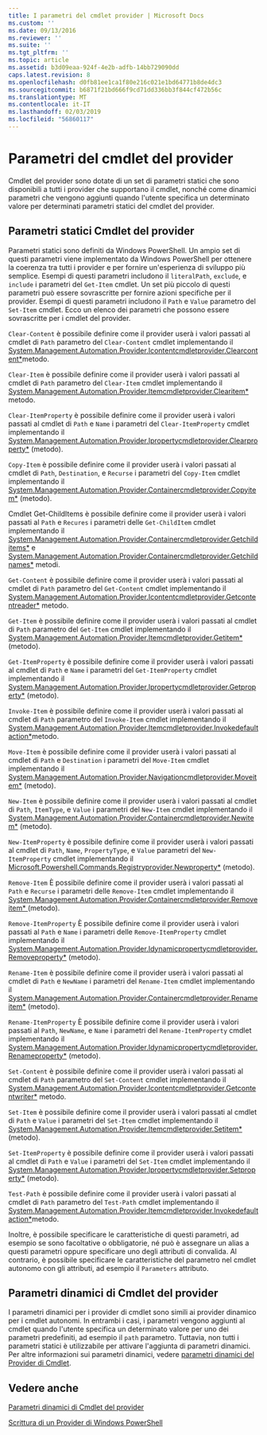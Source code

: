 ```yaml
---
title: I parametri del cmdlet provider | Microsoft Docs
ms.custom: ''
ms.date: 09/13/2016
ms.reviewer: ''
ms.suite: ''
ms.tgt_pltfrm: ''
ms.topic: article
ms.assetid: b3d09eaa-924f-4e2b-adfb-14bb729090dd
caps.latest.revision: 8
ms.openlocfilehash: d0fb81ee1ca1f80e216c021e1bd64771b8de4dc3
ms.sourcegitcommit: b6871f21bd666f9cd71dd336bb3f844cf472b56c
ms.translationtype: MT
ms.contentlocale: it-IT
ms.lasthandoff: 02/03/2019
ms.locfileid: "56860117"
---
```

# <a name="provider-cmdlet-parameters"></a>Parametri del cmdlet del provider

Cmdlet del provider sono dotate di un set di parametri statici che sono disponibili a tutti i provider che supportano il cmdlet, nonché come dinamici parametri che vengono aggiunti quando l'utente specifica un determinato valore per determinati parametri statici del cmdlet del provider.

## <a name="provider-cmdlet-static-parameters"></a>Parametri statici Cmdlet del provider

Parametri statici sono definiti da Windows PowerShell. Un ampio set di questi parametri viene implementato da Windows PowerShell per ottenere la coerenza tra tutti i provider e per fornire un'esperienza di sviluppo più semplice. Esempi di questi parametri includono il `literalPath`, `exclude`, e `include` i parametri del `Get-Item` cmdlet. Un set più piccolo di questi parametri può essere sovrascritte per fornire azioni specifiche per il provider. Esempi di questi parametri includono il `Path` e `Value` parametro del `Set-Item` cmdlet. Ecco un elenco dei parametri che possono essere sovrascritte per i cmdlet del provider.

`Clear-Content` è possibile definire come il provider userà i valori passati al cmdlet di `Path` parametro del `Clear-Content` cmdlet implementando il [System.Management.Automation.Provider.Icontentcmdletprovider.Clearcontent*](/dotnet/api/System.Management.Automation.Provider.IContentCmdletProvider.ClearContent)metodo.

`Clear-Item` è possibile definire come il provider userà i valori passati al cmdlet di `Path` parametro del `Clear-Item` cmdlet implementando il [System.Management.Automation.Provider.Itemcmdletprovider.Clearitem*](/dotnet/api/System.Management.Automation.Provider.ItemCmdletProvider.ClearItem) metodo.

`Clear-ItemProperty` è possibile definire come il provider userà i valori passati al cmdlet di `Path` e `Name` i parametri del `Clear-ItemProperty` cmdlet implementando il [ System.Management.Automation.Provider.Ipropertycmdletprovider.Clearproperty*](/dotnet/api/System.Management.Automation.Provider.IPropertyCmdletProvider.ClearProperty) (metodo).

`Copy-Item` è possibile definire come il provider userà i valori passati al cmdlet di `Path`, `Destination`, e `Recurse` i parametri del `Copy-Item` cmdlet implementando il [ System.Management.Automation.Provider.Containercmdletprovider.Copyitem*](/dotnet/api/System.Management.Automation.Provider.ContainerCmdletProvider.CopyItem) (metodo).

Cmdlet Get-ChildItems è possibile definire come il provider userà i valori passati al `Path` e `Recures` i parametri delle `Get-ChildItem` cmdlet implementando il [ System.Management.Automation.Provider.Containercmdletprovider.Getchilditems*](/dotnet/api/System.Management.Automation.Provider.ContainerCmdletProvider.GetChildItems) e [System.Management.Automation.Provider.Containercmdletprovider.Getchildnames*](/dotnet/api/System.Management.Automation.Provider.ContainerCmdletProvider.GetChildNames) metodi.

`Get-Content` è possibile definire come il provider userà i valori passati al cmdlet di `Path` parametro del `Get-Content` cmdlet implementando il [System.Management.Automation.Provider.Icontentcmdletprovider.Getcontentreader*](/dotnet/api/System.Management.Automation.Provider.IContentCmdletProvider.GetContentReader) metodo.

`Get-Item` è possibile definire come il provider userà i valori passati al cmdlet di `Path` parametro del `Get-Item` cmdlet implementando il [System.Management.Automation.Provider.Itemcmdletprovider.Getitem*](/dotnet/api/System.Management.Automation.Provider.ItemCmdletProvider.GetItem) (metodo).

`Get-ItemProperty` è possibile definire come il provider userà i valori passati al cmdlet di `Path` e `Name` i parametri del `Get-ItemProperty` cmdlet implementando il [ System.Management.Automation.Provider.Ipropertycmdletprovider.Getproperty*](/dotnet/api/System.Management.Automation.Provider.IPropertyCmdletProvider.GetProperty) (metodo).

`Invoke-Item` è possibile definire come il provider userà i valori passati al cmdlet di `Path` parametro del `Invoke-Item` cmdlet implementando il [System.Management.Automation.Provider.Itemcmdletprovider.Invokedefaultaction*](/dotnet/api/System.Management.Automation.Provider.ItemCmdletProvider.InvokeDefaultAction)metodo.

`Move-Item` è possibile definire come il provider userà i valori passati al cmdlet di `Path` e `Destination` i parametri del `Move-Item` cmdlet implementando il [ System.Management.Automation.Provider.Navigationcmdletprovider.Moveitem*](/dotnet/api/System.Management.Automation.Provider.NavigationCmdletProvider.MoveItem) (metodo).

`New-Item` è possibile definire come il provider userà i valori passati al cmdlet di `Path`, `ItemType`, e `Value` i parametri del `New-Item` cmdlet implementando il [ System.Management.Automation.Provider.Containercmdletprovider.Newitem*](/dotnet/api/System.Management.Automation.Provider.ContainerCmdletProvider.NewItem) (metodo).

`New-ItemProperty` è possibile definire come il provider userà i valori passati al cmdlet di `Path`, `Name`, `PropertyType`, e `Value` parametri del `New-ItemProperty` cmdlet implementando il [ Microsoft.Powershell.Commands.Registryprovider.Newproperty*](/dotnet/api/Microsoft.PowerShell.Commands.RegistryProvider.NewProperty) (metodo).

`Remove-Item` È possibile definire come il provider userà i valori passati al `Path` e `Recurse` i parametri delle `Remove-Item` cmdlet implementando il [System.Management.Automation.Provider.Containercmdletprovider.Removeitem* ](/dotnet/api/System.Management.Automation.Provider.ContainerCmdletProvider.RemoveItem) (metodo).

`Remove-ItemProperty` È possibile definire come il provider userà i valori passati al `Path` e `Name` i parametri delle `Remove-ItemProperty` cmdlet implementando il [ System.Management.Automation.Provider.Idynamicpropertycmdletprovider.Removeproperty*](/dotnet/api/System.Management.Automation.Provider.IDynamicPropertyCmdletProvider.RemoveProperty) (metodo).

`Rename-Item` è possibile definire come il provider userà i valori passati al cmdlet di `Path` e `NewName` i parametri del `Rename-Item` cmdlet implementando il [ System.Management.Automation.Provider.Containercmdletprovider.Renameitem*](/dotnet/api/System.Management.Automation.Provider.ContainerCmdletProvider.RenameItem) (metodo).

`Rename-ItemProperty` È possibile definire come il provider userà i valori passati al `Path`, `NewName`, e `Name` i parametri del `Rename-ItemProperty` cmdlet implementando il [ System.Management.Automation.Provider.Idynamicpropertycmdletprovider.Renameproperty*](/dotnet/api/System.Management.Automation.Provider.IDynamicPropertyCmdletProvider.RenameProperty) (metodo).

`Set-Content` è possibile definire come il provider userà i valori passati al cmdlet di `Path` parametro del `Set-Content` cmdlet implementando il [System.Management.Automation.Provider.Icontentcmdletprovider.Getcontentwriter*](/dotnet/api/System.Management.Automation.Provider.IContentCmdletProvider.GetContentWriter) metodo.

`Set-Item` è possibile definire come il provider userà i valori passati al cmdlet di `Path` e `Value` i parametri del `Set-Item` cmdlet implementando il [System.Management.Automation.Provider.Itemcmdletprovider.Setitem* ](/dotnet/api/System.Management.Automation.Provider.ItemCmdletProvider.SetItem) (metodo).

`Set-ItemProperty` è possibile definire come il provider userà i valori passati al cmdlet di `Path` e `Value` i parametri del `Set-Item` cmdlet implementando il [ System.Management.Automation.Provider.Ipropertycmdletprovider.Setproperty*](/dotnet/api/System.Management.Automation.Provider.IPropertyCmdletProvider.SetProperty) (metodo).

`Test-Path` è possibile definire come il provider userà i valori passati al cmdlet di `Path` parametro del `Test-Path` cmdlet implementando il [System.Management.Automation.Provider.Itemcmdletprovider.Invokedefaultaction*](/dotnet/api/System.Management.Automation.Provider.ItemCmdletProvider.InvokeDefaultAction)metodo.

Inoltre, è possibile specificare le caratteristiche di questi parametri, ad esempio se sono facoltative o obbligatorie, né può è assegnare un alias a questi parametri oppure specificare uno degli attributi di convalida. Al contrario, è possibile specificare le caratteristiche del parametro nel cmdlet autonomo con gli attributi, ad esempio il `Parameters` attributo.

## <a name="provider-cmdlet-dynamic-parameters"></a>Parametri dinamici di Cmdlet del provider

I parametri dinamici per i provider di cmdlet sono simili ai provider dinamico per i cmdlet autonomi. In entrambi i casi, i parametri vengono aggiunti al cmdlet quando l'utente specifica un determinato valore per uno dei parametri predefiniti, ad esempio il `path` parametro. Tuttavia, non tutti i parametri statici è utilizzabile per attivare l'aggiunta di parametri dinamici. Per altre informazioni sui parametri dinamici, vedere [parametri dinamici del Provider di Cmdlet](./provider-cmdlet-dynamic-parameters.md).

## <a name="see-also"></a>Vedere anche

[Parametri dinamici di Cmdlet del provider](./provider-cmdlet-dynamic-parameters.md)

[Scrittura di un Provider di Windows PowerShell](./writing-a-windows-powershell-provider.md)